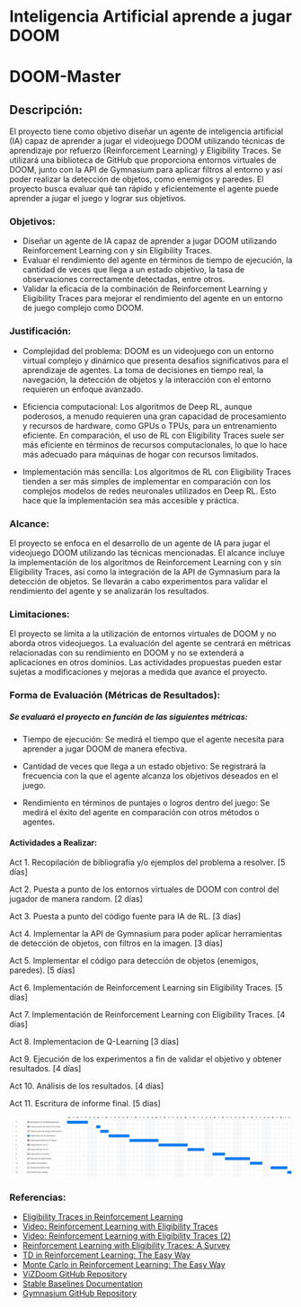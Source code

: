 # Inteligencia Artificial aprende a jugar DOOM

# DOOM-Master

## Descripción: 

El proyecto tiene como objetivo diseñar un agente de inteligencia artificial (IA) capaz de aprender a jugar el videojuego DOOM utilizando técnicas de aprendizaje por refuerzo (Reinforcement Learning) y Eligibility Traces. Se utilizará una biblioteca de GitHub que proporciona entornos virtuales de DOOM, junto con la API de Gymnasium para aplicar filtros al entorno y así poder realizar la detección de objetos, como enemigos y paredes. El proyecto busca evaluar qué tan rápido y eficientemente el agente puede aprender a jugar el juego y lograr sus objetivos.

### Objetivos:

- Diseñar un agente de IA capaz de aprender a jugar DOOM utilizando Reinforcement Learning con y sin Eligibility Traces.
- Evaluar el rendimiento del agente en términos de tiempo de ejecución, la cantidad de veces que llega a un estado objetivo, la tasa de observaciones correctamente detectadas, entre otros.
- Validar la eficacia de la combinación de Reinforcement Learning y Eligibility Traces para mejorar el rendimiento del agente en un entorno de juego complejo como DOOM.

### Justificación: 
- Complejidad del problema: DOOM es un videojuego con un entorno virtual complejo y dinámico que presenta desafíos significativos para el aprendizaje de agentes. La toma de decisiones en tiempo real, la navegación, la detección de objetos y la interacción con el entorno requieren un enfoque avanzado.

- Eficiencia computacional: Los algoritmos de Deep RL, aunque poderosos, a menudo requieren una gran capacidad de procesamiento y recursos de hardware, como GPUs o TPUs, para un entrenamiento eficiente. En comparación, el uso de RL con Eligibility Traces suele ser más eficiente en términos de recursos computacionales, lo que lo hace más adecuado para máquinas de hogar con recursos limitados.

- Implementación más sencilla: Los algoritmos de RL con Eligibility Traces tienden a ser más simples de implementar en comparación con los complejos modelos de redes neuronales utilizados en Deep RL. Esto hace que la implementación sea más accesible y práctica.

### Alcance:
El proyecto se enfoca en el desarrollo de un agente de IA para jugar el videojuego DOOM utilizando las técnicas mencionadas. El alcance incluye la implementación de los algoritmos de Reinforcement Learning con y sin Eligibility Traces, así como la integración de la API de Gymnasium para la detección de objetos. Se llevarán a cabo experimentos para validar el rendimiento del agente y se analizarán los resultados.

### Limitaciones:

El proyecto se limita a la utilización de entornos virtuales de DOOM y no aborda otros videojuegos.
La evaluación del agente se centrará en métricas relacionadas con su rendimiento en DOOM y no se extenderá a aplicaciones en otros dominios.
Las actividades propuestas pueden estar sujetas a modificaciones y mejoras a medida que avance el proyecto.

### Forma de Evaluación (Métricas de Resultados):
##### Se evaluará el proyecto en función de las siguientes métricas:

- Tiempo de ejecución: Se medirá el tiempo que el agente necesita para aprender a jugar DOOM de manera efectiva.
- Cantidad de veces que llega a un estado objetivo: Se registrará la frecuencia con la que el agente alcanza los objetivos deseados en el juego.

- Rendimiento en términos de puntajes o logros dentro del juego: Se medirá el éxito del agente en comparación con otros métodos o agentes.

#### Actividades a Realizar:

Act 1. Recopilación de bibliografía y/o ejemplos del problema a resolver. [5 días]

Act 2. Puesta a punto de los entornos virtuales de DOOM con control del jugador de manera random. [2 días]

Act 3. Puesta a punto del código fuente para IA de RL. [3 días]

Act 4. Implementar la API de Gymnasium para poder aplicar herramientas de detección de objetos, con filtros en la imagen. [3 días]

Act 5. Implementar el código para detección de objetos (enemigos, paredes). [5 días]

Act 6. Implementación de Reinforcement Learning sin Eligibility Traces. [5 días]

Act 7. Implementación de Reinforcement Learning con Eligibility Traces. [4 días]

Act 8. Implementacion de Q-Learning [3 días]

Act 9. Ejecución de los experimentos a fin de validar el objetivo y obtener resultados. [4 días]

Act 10. Análisis de los resultados. [4 días]

Act 11. Escritura de informe final. [5 días]

!["Calendar"](Gannt_Calendar.jpg)

### Referencias:

- [Eligibility Traces in Reinforcement Learning](https://towardsdatascience.com/eligibility-traces-in-reinforcement-learning-a6b458c019d6)
- [Video: Reinforcement Learning with Eligibility Traces](https://www.youtube.com/watch?v=oinIaLIM5bw)
- [Video: Reinforcement Learning with Eligibility Traces (2)](https://www.youtube.com/watch?v=xc0IwNI3NHU)
- [Reinforcement Learning with Eligibility Traces: A Survey](https://link.springer.com/article/10.1023/A:1018012322525)
- [TD in Reinforcement Learning: The Easy Way](https://towardsdatascience.com/td-in-reinforcement-learning-the-easy-way-f92ecfa9f3ce)
- [Monte Carlo in Reinforcement Learning: The Easy Way](https://zsalloum.medium.com/monte-carlo-in-reinforcement-learning-the-easy-way-564c53010511)
- [ViZDoom GitHub Repository](https://github.com/Farama-Foundation/ViZDoom)
- [Stable Baselines Documentation](https://stable-baselines.readthedocs.io/en/master/)
- [Gymnasium GitHub Repository](https://github.com/Farama-Foundation/Gymnasium)
